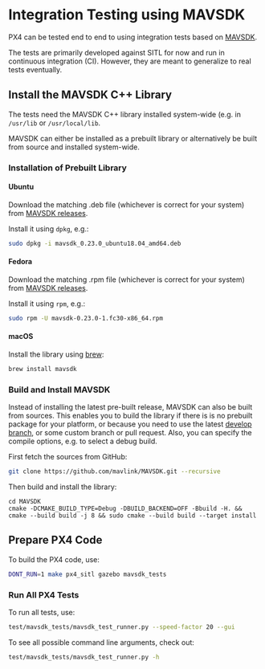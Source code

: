 # Integration Testing using MAVSDK

PX4 can be tested end to end to using integration tests based on [MAVSDK](https://mavsdk.mavlink.io).

The tests are primarily developed against SITL for now and run in continuous integration (CI). However, they are meant to generalize to real tests eventually.

## Install the MAVSDK C++ Library

The tests need the MAVSDK C++ library installed system-wide (e.g. in `/usr/lib` or `/usr/local/lib`.

MAVSDK can either be installed as a prebuilt library or alternatively be built from source and installed system-wide.

### Installation of Prebuilt Library

#### Ubuntu

Download the matching .deb file (whichever is correct for your system) from [MAVSDK releases](https://github.com/mavlink/MAVSDK/releases).

Install it using `dpkg`, e.g.:

```sh
sudo dpkg -i mavsdk_0.23.0_ubuntu18.04_amd64.deb
```

#### Fedora

Download the matching .rpm file (whichever is correct for your system) from [MAVSDK releases](https://github.com/mavlink/MAVSDK/releases).

Install it using `rpm`, e.g.:

```sh
sudo rpm -U mavsdk-0.23.0-1.fc30-x86_64.rpm
```

#### macOS

Install the library using [brew](https://brew.sh/):

```sh
brew install mavsdk
```

### Build and Install MAVSDK

Instead of installing the latest pre-built release, MAVSDK can also be built from sources. This enables you to build the library if there is is no prebuilt package for your platform, or because you need to use the latest [develop branch](https://github.com/mavlink/MAVSDK/tree/develop), or some custom branch or pull request. Also, you can specify the compile options, e.g. to select a debug build.

First fetch the sources from GitHub:

```sh
git clone https://github.com/mavlink/MAVSDK.git --recursive
```

Then build and install the library:
```
cd MAVSDK
cmake -DCMAKE_BUILD_TYPE=Debug -DBUILD_BACKEND=OFF -Bbuild -H. && cmake --build build -j 8 && sudo cmake --build build --target install
```

## Prepare PX4 Code

To build the PX4 code, use:

```sh
DONT_RUN=1 make px4_sitl gazebo mavsdk_tests
```

### Run All PX4 Tests

To run all tests, use:

```sh
test/mavsdk_tests/mavsdk_test_runner.py --speed-factor 20 --gui
```

To see all possible command line arguments, check out:

```sh
test/mavsdk_tests/mavsdk_test_runner.py -h
```
